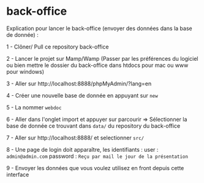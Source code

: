 # back-office

Explication pour lancer le back-office (envoyer des données dans la base de donnée) : 

1 - Clôner/ Pull ce repository back-office 

2 - Lancer le projet sur Mamp/Wamp (Passer par les préférences du logiciel ou bien mettre le dossier du back-office dans htdocs pour mac ou www pour windows)

3 - Aller sur http://localhost:8888/phpMyAdmin/?lang=en

4 - Créer une nouvelle base de donnée en appuyant sur `new`

5 - La nommer `webdoc`

6 - Aller dans l'onglet import et appuyer sur parcourir => Sélectionner la base de donnée ce trouvant dans  `data/` du repository du back-office

7 - Aller sur http://localhost:8888/ et selectionner `src/`

8 - Une page de login doit apparaître, les identifiants : 
user : `admin@admin.com`
password : `Reçu par mail le jour de la présentation`

9 - Envoyer les données que vous voulez utilisez en front depuis cette interface
